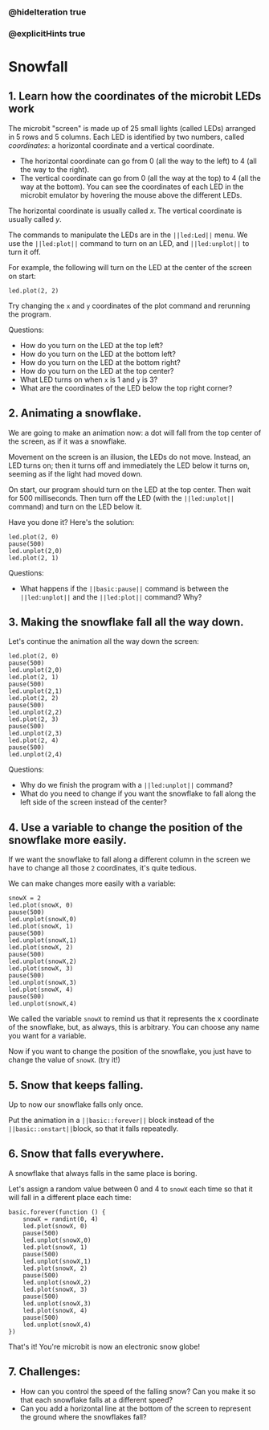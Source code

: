 ### @hideIteration true
### @explicitHints true
# Snowfall


## 1. Learn how the coordinates of the microbit LEDs work

The microbit "screen" is made up of 25 small lights (called LEDs) arranged in 5 rows and 5 columns.
Each LED is identified by two numbers, called *coordinates*: a horizontal coordinate and a vertical coordinate.
- The horizontal coordinate can go from 0 (all the way to the left) to 4 (all the way to the right).
- The vertical coordinate can go from 0 (all the way at the top) to 4 (all the way at the bottom).
You can see the coordinates of each LED in the microbit emulator by hovering the mouse above the different LEDs.

The horizontal coordinate is usually called *x*. The vertical coordinate is usually called *y*.

The commands to manipulate the LEDs are in the ``||led:Led||`` menu. We use the ``||led:plot||`` command to turn on an LED, and ``||led:unplot||`` to turn it off.

For example, the following will turn on the LED at the center of the screen on start:


```blocks
led.plot(2, 2)
```

Try changing the `x` and `y` coordinates of the plot command and rerunning the program.

Questions:
- How do you turn on the LED at the top left?
- How do you turn on the LED at the bottom left?
- How do you turn on the LED at the bottom right?
- How do you turn on the LED at the top center?
- What LED turns on when `x` is 1 and `y` is 3?
- What are the coordinates of the LED below the top right corner?



## 2. Animating a snowflake.

We are going to make an animation now: a dot will fall from the top center of the screen, as if it was a snowflake.

Movement on the screen is an illusion, the LEDs do not move. Instead, an LED turns on; then it turns off and immediately the LED below it turns on, seeming as if the light had moved down.

On start, our program should turn on the LED at the top center. Then wait for 500 milliseconds. Then turn off the LED (with the ``||led:unplot||`` command) and turn on the LED below it.

Have you done it? Here's the solution:

```blocks
led.plot(2, 0)
pause(500)
led.unplot(2,0)
led.plot(2, 1)
```

Questions:
- What happens if the ``||basic:pause||`` command is between the ``||led:unplot||`` and the ``||led:plot||`` command? Why?


## 3. Making the snowflake fall all the way down.

Let's continue the animation all the way down the screen:

```blocks
led.plot(2, 0)
pause(500)
led.unplot(2,0)
led.plot(2, 1)
pause(500)
led.unplot(2,1)
led.plot(2, 2)
pause(500)
led.unplot(2,2)
led.plot(2, 3)
pause(500)
led.unplot(2,3)
led.plot(2, 4)
pause(500)
led.unplot(2,4)
```

Questions:
- Why do we finish the program with a ``||led:unplot||`` command?
- What do you need to change if you want the snowflake to fall along the left side of the screen instead of the center?


## 4. Use a variable to change the position of the snowflake more easily.

If we want the snowflake to fall along a different column in the screen we have to change all those `2` coordinates, it's quite tedious.

We can make changes more easily with a variable:

```blocks
snowX = 2
led.plot(snowX, 0)
pause(500)
led.unplot(snowX,0)
led.plot(snowX, 1)
pause(500)
led.unplot(snowX,1)
led.plot(snowX, 2)
pause(500)
led.unplot(snowX,2)
led.plot(snowX, 3)
pause(500)
led.unplot(snowX,3)
led.plot(snowX, 4)
pause(500)
led.unplot(snowX,4)
```

We called the variable `snowX` to remind us that it represents the x coordinate of the snowflake, but, as always, this is arbitrary. You can choose any name you want for a variable.

Now if you want to change the position of the snowflake, you just have to change the value of `snowX`. (try it!)


## 5. Snow that keeps falling.

Up to now our snowflake falls only once.

Put the animation in a ``||basic::forever||`` block instead of the ``||basic::onstart||``block, so that it falls repeatedly.


## 6. Snow that falls everywhere.

A snowflake that always falls in the same place is boring.

Let's assign a random value between 0 and 4 to `snowX` each time so that it will fall in a different place each time:

```blocks
basic.forever(function () {
    snowX = randint(0, 4)
    led.plot(snowX, 0)
    pause(500)
    led.unplot(snowX,0)
    led.plot(snowX, 1)
    pause(500)
    led.unplot(snowX,1)
    led.plot(snowX, 2)
    pause(500)
    led.unplot(snowX,2)
    led.plot(snowX, 3)
    pause(500)
    led.unplot(snowX,3)
    led.plot(snowX, 4)
    pause(500)
    led.unplot(snowX,4)
})
```

That's it! You're microbit is now an electronic snow globe!


## 7. Challenges:
- How can you control the speed of the falling snow? Can you make it so that each snowflake falls at a different speed?
- Can you add a horizontal line at the bottom of the screen to represent the ground where the snowflakes fall?
